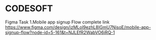 # CODESOFT
Figma
Task 1.Mobile app signup Flow complete link
https://www.figma.com/design/izMLol9ezhL8IGmU7NisoE/mobile-app-signup-flow?node-id=5-161&t=NJLEfR2WabVO6iRQ-1
